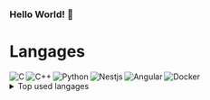 ### Hello World! 👋


# Langages
<img align="left" alt="C" src="https://img.shields.io/badge/c-%2300599C.svg?style=for-the-badge&logo=c&logoColor=white" />
<img align="left" alt="C++" src="https://img.shields.io/badge/c++-%2300599C.svg?style=for-the-badge&logo=c%2B%2B&logoColor=white" />
<img align="left" alt="Python" src="https://img.shields.io/badge/python-3670A0?style=for-the-badge&logo=python&logoColor=ffdd54" />
<img align='left' alt="Nestjs" src="https://img.shields.io/badge/nestjs-%23E0234E.svg?style=for-the-badge&logo=nestjs&logoColor=white" />
<img align='left' alt="Angular" src="https://img.shields.io/badge/angular-%23DD0031.svg?style=for-the-badge&logo=angular&logoColor=white" />
<img align="" alt="Docker" src="https://img.shields.io/badge/docker-%230db7ed.svg?style=for-the-badge&logo=docker&logoColor=white" />

<details>
<summary>Top used langages</summary>

[![Top Langs](https://github-readme-stats.vercel.app/api/top-langs/?username=fzheng2015&layout=compact&theme=cobalt)](https://github.com/anuraghazra/github-readme-stats)

</details>
  
<!--
**fzheng2015/fzheng2015** is a ✨ _special_ ✨ repository because its `README.md` (this file) appears on your GitHub profile.

Here are some ideas to get you started:

- 🔭 I’m currently working on ...
- 🌱 I’m currently learning ...
- 👯 I’m looking to collaborate on ...
- 🤔 I’m looking for help with ...
- 💬 Ask me about ...
- 📫 How to reach me: ...
- 😄 Pronouns: ...
- ⚡ Fun fact: ...
![MySQL](https://img.shields.io/badge/mysql-%2300f.svg?style=for-the-badge&logo=mysql&logoColor=white)
![Python](https://img.shields.io/badge/python-3670A0?style=for-the-badge&logo=python&logoColor=ffdd54)
-->
